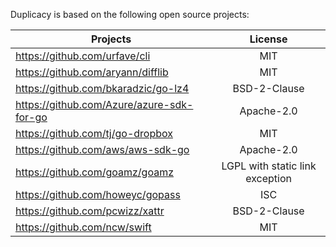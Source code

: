 Duplicacy is based on the following open source projects:

| Projects | License |
|--------|:-------:|
|https://github.com/urfave/cli              |  MIT |
|https://github.com/aryann/difflib          |  MIT |
|https://github.com/bkaradzic/go-lz4        |  BSD-2-Clause |
|https://github.com/Azure/azure-sdk-for-go  |  Apache-2.0 |
|https://github.com/tj/go-dropbox           |  MIT |
|https://github.com/aws/aws-sdk-go          |  Apache-2.0 |
|https://github.com/goamz/goamz             |  LGPL with static link exception |
|https://github.com/howeyc/gopass           |  ISC |
|https://github.com/pcwizz/xattr            |  BSD-2-Clause |
https://github.com/ncw/swift                |  MIT |
